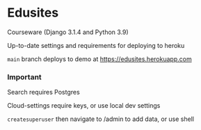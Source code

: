 # Edusites

Courseware (Django 3.1.4 and Python 3.9)

Up-to-date settings and requirements for deploying to heroku

`main` branch deploys to demo at https://edusites.herokuapp.com

### Important

Search requires Postgres

Cloud-settings require keys, or use local dev settings 

`createsuperuser` then navigate to /admin to add data, or use shell